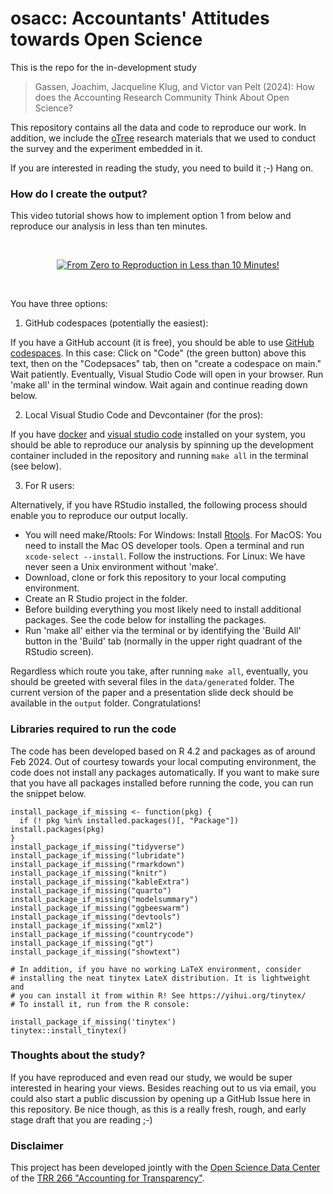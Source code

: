 osacc: Accountants' Attitudes towards Open Science
================

This is the repo for the in-development study

> Gassen, Joachim, Jacqueline Klug, and Victor van Pelt (2024): How does the Accounting Research Community Think About Open Science?

This repository contains all the data and code to reproduce our work. In addition, we include the [oTree](https://www.otree.org) research materials that we used to conduct the survey and the experiment embedded in it.

If you are interested in reading the study, you need to build it ;-) Hang on.


### How do I create the output?

This video tutorial shows how to implement option 1 from below and reproduce our analysis in less than ten minutes. 

<p>&nbsp;</p>
<p align="center">
<a href="https://www.youtube.com/watch?v=rGf-gJgkZ38">
<img src="https://img.youtube.com/vi/rGf-gJgkZ38/mqdefault.jpg" alt="From Zero to Reproduction in Less than 10 Minutes!">
</a>
</p>
<p>&nbsp;</p>


You have three options: 

1. GitHub codespaces (potentially the easiest): 

If you have a GitHub account (it is free), you should be able to use [GitHub codespaces](https://github.com/features/codespaces). In this case: Click on "Code" (the green button) above this text, then on the "Codepsaces" tab, then on "create a codespace on main." Wait patiently. Eventually, Visual Studio Code will open in your browser. Run 'make all' in the terminal window. Wait again and continue reading down below.

2. Local Visual Studio Code and Devcontainer (for the pros): 

If you have [docker](https://www.docker.com) and [visual studio code](https://code.visualstudio.com) installed on your system, you should be able to reproduce our analysis by spinning up the development container included in the repository and running `make all` in the terminal (see below).

3. For R users:

Alternatively, if you have RStudio installed, the following process should enable you to reproduce our output locally.

- You will need make/Rtools: For Windows: Install [Rtools](https://cran.r-project.org/bin/windows/Rtools/). For MacOS: You need to install the Mac OS developer tools. Open a terminal and run `xcode-select --install`. Follow the instructions. For Linux: We have never seen a Unix environment without 'make'. 
- Download, clone or fork this repository to your local computing environment.
- Create an R Studio project in the folder.
- Before building everything you most likely need to install additional packages. See the code below for installing the packages.
- Run 'make all' either via the terminal or by identifying the 'Build All' button in the 'Build' tab (normally in the upper right quadrant of the RStudio screen). 

Regardless which route you take, after running `make all`, eventually, you should be greeted with several files in the `data/generated` folder. The current version of the paper and a presentation slide deck should be available in the `output` folder. Congratulations! 


### Libraries required to run the code

The code has been developed based on R 4.2 and packages as of around Feb 2024. Out of courtesy towards your local computing environment, the code does not install any packages automatically. If you want to make sure that you have all packages installed before running the code, you can run the snippet below.

```
install_package_if_missing <- function(pkg) {
  if (! pkg %in% installed.packages()[, "Package"]) install.packages(pkg)
}
install_package_if_missing("tidyverse")
install_package_if_missing("lubridate")
install_package_if_missing("rmarkdown")
install_package_if_missing("knitr")
install_package_if_missing("kableExtra")
install_package_if_missing("quarto")
install_package_if_missing("modelsummary")
install_package_if_missing("ggbeeswarm")
install_package_if_missing("devtools")
install_package_if_missing("xml2")
install_package_if_missing("countrycode")
install_package_if_missing("gt")
install_package_if_missing("showtext")

# In addition, if you have no working LaTeX environment, consider
# installing the neat tinytex LateX distribution. It is lightweight and
# you can install it from within R! See https://yihui.org/tinytex/
# To install it, run from the R console:

install_package_if_missing('tinytex')
tinytex::install_tinytex()
```

### Thoughts about the study?

If you have reproduced and even read our study, we would be super interested in hearing your views. Besides reaching out to us via email, you could also start a public discussion by opening up a GitHub Issue here in this repository. Be nice though, as this is a really fresh, rough, and early stage draft that you are reading ;-)


### Disclaimer

This project has been developed jointly with the [Open Science Data Center](https://www.accounting-for-transparency.de/projects/open-science-data-center/) of the [TRR 266 "Accounting for Transparency"](https://www.accounting-for-transparency.de). 
